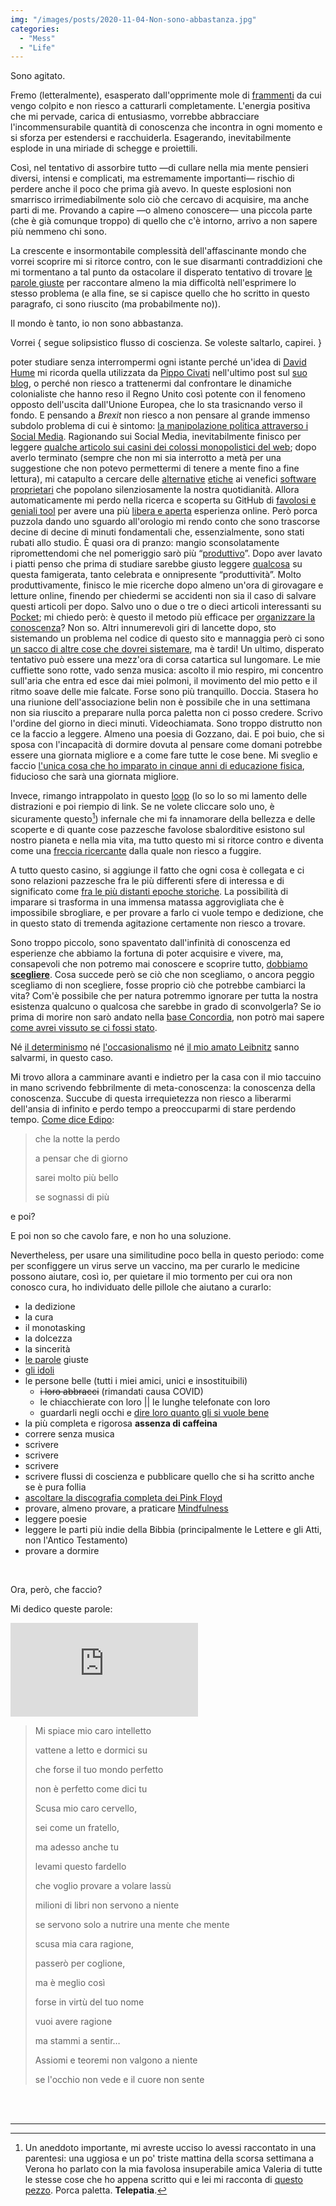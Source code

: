 ```yaml
---
img: "/images/posts/2020-11-04-Non-sono-abbastanza.jpg"
categories:
  - "Mess"
  - "Life"
---
```

Sono agitato.

Fremo (letteralmente), esasperato dall'opprimente mole di [frammenti](/frammenti) da cui vengo colpito e non riesco a catturarli completamente. L'energia positiva che mi pervade, carica di entusiasmo, vorrebbe abbracciare l'incommensurabile quantità di conoscenza che incontra in ogni momento e si sforza per estendersi e racchuiderla. Esagerando, inevitabilmente esplode in una miriade di schegge e proiettili.
<!--more-->
Così, nel tentativo di assorbire tutto —di cullare nella mia mente pensieri diversi, intensi e complicati, ma estremamente importanti— rischio di perdere anche il poco che prima già avevo. In queste esplosioni non smarrisco irrimediabilmente solo ciò che cercavo di acquisire, ma anche parti di me. Provando a capire —o almeno conoscere— una piccola parte (che è già comunque troppo) di quello che c'è intorno, arrivo a non sapere più nemmeno chi sono.

La crescente e insormontabile complessità dell'affascinante mondo che vorrei scoprire mi si ritorce contro, con le sue disarmanti contraddizioni che mi tormentano a tal punto da ostacolare il disperato tentativo di trovare [le parole giuste](/sono-innamorato) per raccontare almeno la mia difficoltà nell'esprimere lo stesso problema (e alla fine, se si capisce quello che ho scritto in questo paragrafo, ci sono riuscito (ma probabilmente no)).

Il mondo è tanto, io non sono abbastanza.

Vorrei { segue solipsistico flusso di coscienza. Se voleste saltarlo, capirei. }

poter studiare senza interrompermi ogni istante perché un'idea di [David Hume](https://www.treccani.it/enciclopedia/david-hume) mi ricorda quella utilizzata da [Pippo Civati](https://www.treccani.it/enciclopedia/pippo-civati) nell'ultimo post sul [suo blog](https://www.ciwati.it), o perché non riesco a trattenermi dal confrontare le dinamiche colonialiste che hanno reso il Regno Unito così potente con il fenomeno opposto dell'uscita dall'Unione Europea, che lo sta trasicnando verso il fondo. E pensando a *Brexit* non riesco a non pensare al grande immenso subdolo problema di cui è sintomo: [la manipolazione politica attraverso i Social Media](https://www.ted.com/talks/carole_cadwalladr_facebook_s_role_in_brexit_and_the_threat_to_democracy). Ragionando sui Social Media, inevitabilmente finisco per leggere [qualche articolo sui casini dei colossi monopolistici del web](https://udm.branchable.com/tags/Internet_Feudalism/); dopo averlo terminato (sempre che non mi sia interrotto a metà per una suggestione che non potevo permettermi di tenere a mente fino a fine lettura), mi catapulto a cercare delle [alternative](https://alternativeto.net) [etiche](https://ethical.net) ai venefici [software proprietari](https://it.wikipedia.org/wiki/Software_proprietario) che popolano silenziosamente la nostra quotidianità. Allora automaticamente mi perdo nella ricerca e scoperta su GitHub di [favolosi e geniali tool](https://github.com/xplosionmind?tab=stars) per avere una più [libera e aperta](/internet-freedom) esperienza online. Però porca puzzola dando uno sguardo all'orologio mi rendo conto che sono trascorse decine di decine di minuti fondamentali che, essenzialmente, sono stati rubati allo studio. È quasi ora di pranzo: mangio sconsolatamente ripromettendomi che nel pomeriggio sarò più “[produttivo](https://nymag.com/strategist/article/best-productivity-books.html)”. Dopo aver lavato i piatti penso che prima di studiare sarebbe giusto leggere [qualcosa](https://zenhabits.net/unoptimizing/) su questa famigerata, tanto celebrata e onnipresente “produttività”. Molto produttivamente, finisco le mie ricerche dopo almeno un'ora di girovagare e letture online, finendo per chiedermi se accidenti non sia il caso di salvare questi articoli per dopo. Salvo uno o due o tre o dieci articoli interessanti su [Pocket](https://getpocket.com); mi chiedo però: è questo il metodo più efficace per [organizzare la conoscenza](/knowledge)? Non so. Altri innumerevoli giri di lancette dopo, sto sistemando un problema nel codice di questo sito e mannaggia però ci sono [un sacco di altre cose che dovrei sistemare](/development#roadmap), ma è tardi! Un ultimo, disperato tentativo può essere una mezz'ora di corsa catartica sul lungomare. Le mie cuffiette sono rotte, vado senza musica: ascolto il mio respiro, mi concentro sull'aria che entra ed esce dai miei polmoni, il movimento del mio petto e il ritmo soave delle mie falcate. Forse sono più tranquillo. Doccia. Stasera ho una riunione dell'associazione belin non è possibile che in una settimana non sia riuscito a preparare nulla porca paletta non ci posso credere. Scrivo l'ordine del giorno in dieci minuti. Videochiamata. Sono troppo distrutto non ce la faccio a leggere. Almeno una poesia di Gozzano, dai. E poi buio, che si sposa con l'incapacità di dormire dovuta al pensare come domani potrebbe essere una giornata migliore e a come fare tutte le cose bene. Mi sveglio e faccio [l'unica cosa che ho imparato in cinque anni di educazione fisica](https://it.wikipedia.org/wiki/Surya_Namaskara), fiducioso che sarà una giornata migliore.

Invece, rimango intrappolato in questo [loop](https://www.yewtu.be/watch?v=RDNVheFtZKc) (lo so lo so mi lamento delle distrazioni e poi riempio di link. Se ne volete cliccare solo uno, è sicuramente questo[^1]) infernale che mi fa innamorare della bellezza e delle scoperte e di quante cose pazzesche favolose sbalorditive esistono sul nostro pianeta e nella mia vita, ma tutto questo mi si ritorce contro e diventa come una [freccia ricercante](https://golarion.altervista.org/wiki/Armi_Magiche#Ricercante) dalla quale non riesco a fuggire.

A tutto questo casino, si aggiunge il fatto che ogni cosa è collegata e ci sono relazioni pazzesche fra le più differenti sfere di interessa e di significato come [fra le più distanti epoche storiche](/Mnemosyne). La possibilità di imparare si trasforma in una immensa matassa aggrovigliata che è impossibile sbrogliare, e per provare a farlo ci vuole tempo e dedizione, che in questo stato di tremenda agitazione certamente non riesco a trovare.

Sono troppo piccolo, sono spaventato dall'infinità di conoscenza ed esperienze che abbiamo la fortuna di poter acquisire e vivere, ma, consapevoli che non potremo mai conoscere e scoprire tutto, [dobbiamo **scegliere**](/vorrei-avere-culo). Cosa succede però se ciò che non scegliamo, o ancora peggio scegliamo di non scegliere, fosse proprio ciò che potrebbe cambiarci la vita? Com'è possibile che per natura potremmo ignorare per tutta la nostra esistenza qualcuno o qualcosa che sarebbe in grado di sconvolgerla? Se io prima di morire non sarò andato nella [base Concordia](https://www.italiantartide.it/st-italo-francese-concordia/), non potrò mai sapere [come avrei vissuto se ci fossi stato](https://blogs.esa.int/concordia/).

Né [il determinismo](https://www.treccani.it/enciclopedia/determinismo) né [l'occasionalismo](https://www.treccani.it/enciclopedia/occasionalismo/) né [il mio amato Leibnitz](https://www.treccani.it/enciclopedia/gottfried-wilhelm-von-leibniz) sanno salvarmi, in questo caso.

Mi trovo allora a camminare avanti e indietro per la casa con il mio taccuino in mano scrivendo febbrilmente di meta-conoscenza: la conoscenza della conoscenza. Succube di questa irrequietezza non riesco a liberarmi dell'ansia di infinito e perdo tempo a preoccuparmi di stare perdendo tempo. [Come dice Edipo](https://youtu.be/m0XJianXNPU):

> che la notte la perdo
>
> a pensar che di giorno
>
> sarei molto più bello
>
> se sognassi di più

e poi?

E poi non so che cavolo fare, e non ho una soluzione.

Nevertheless, per usare una similitudine poco bella in questo periodo: come per sconfiggere un virus serve un vaccino, ma per curarlo le medicine possono aiutare, così io, per quietare il mio tormento per cui ora non conosco cura, ho individuato delle pillole che aiutano a curarlo:

- la dedizione
- la cura
- il monotasking
- la dolcezza
- la sincerità
- [le parole](/parole) giuste
- [gli idoli](/persone)
- le persone belle (tutti i miei amici, unici e insostituibili)
    - ~~i loro abbracci~~ (rimandati causa COVID)
    - le chiacchierate con loro \|\| le lunghe telefonate con loro
    - guardarli negli occhi e [dire loro quanto gli si vuole bene](https://youtu.be/dDW6FYdIoYE?t=2388)
- la più completa e rigorosa **assenza di caffeina**
- correre senza musica
- scrivere
- scrivere
- scrivere
- scrivere flussi di coscienza e pubblicare quello che si ha scritto anche se è pura follia
- [ascoltare la discografia completa dei Pink Floyd](https://www.youtube.com/playlist?list=PLBkthi_tM9KfHsVxSA63wUq3LFDV7xbfc)
- provare, almeno provare, a praticare [Mindfulness](https://it.wikipedia.org/wiki/Mindfulness)
- leggere poesie
- leggere le parti più indie della Bibbia (principalmente le Lettere e gli Atti, non l'Antico Testamento)
- provare a dormire

<br>

Ora, però, che faccio?

Mi dedico queste parole:

<div class="embed-container"><iframe src="https://www.youtube-nocookie.com/embed/o4FS5Qi6HF0" frameborder="0" allow="accelerometer; autoplay; clipboard-write; encrypted-media; gyroscope; picture-in-picture" allowfullscreen></iframe></div>

> Mi spiace mio caro intelletto
>
> vattene a letto e dormici su
>
> che forse il tuo mondo perfetto
>
> non è perfetto come dici tu
>
> Scusa mio caro cervello,
>
> sei come un fratello,
>
> ma adesso anche tu
> 
> levami questo fardello
> 
> che voglio provare a volare lassù
>
>
>
> milioni di libri non servono a niente
>
> se servono solo a nutrire una mente che mente
>
> scusa mia cara ragione,
>
> passerò per coglione,
> 
> ma è meglio così
>
> forse in virtù del tuo nome
>
> vuoi avere ragione
>
> ma stammi a sentir…
>
> Assiomi e teoremi non valgono a niente
> 
> se l'occhio non vede e il cuore non sente

<br>
<br>

---

[^1]: Un aneddoto importante, mi avreste ucciso lo avessi raccontato in una parentesi: una uggiosa e un po' triste mattina della scorsa settimana a Verona ho parlato con la mia favolosa insuperabile amica Valeria di tutte le stesse cose che ho appena scritto qui e lei mi racconta di [questo pezzo](https://www.yewtu.be/watch?v=RDNVheFtZKc). Porca paletta. **Telepatia**.
